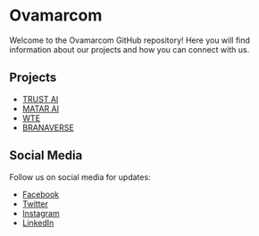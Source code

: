 # Ovamarcom

Welcome to the Ovamarcom GitHub repository! Here you will find information about our projects and how you can connect with us.

## Projects

- [TRUST AI](https://github.com/IT-CHAIN-DEV/OVAMARCO/tree/main/OVAMARCOM/TRUST%20AI)
- [MATAR AI](https://github.com/IT-CHAIN-DEV/OVAMARCO/tree/main/OVAMARCOM/MATAR%20AI)
- [WTE](https://github.com/IT-CHAIN-DEV/OVAMARCO/tree/main/OVAMARCOM/WTE)
- [BRANAVERSE](https://github.com/IT-CHAIN-DEV/OVAMARCO/tree/main/OVAMARCOM/BRANAVERSE)

## Social Media

Follow us on social media for updates:

- [Facebook](https://www.facebook.com/ovamarcom)
- [Twitter](https://twitter.com/ovamarcom)
- [Instagram](https://www.instagram.com/ovamarcom)
- [LinkedIn](https://www.linkedin.com/company/ovamarcom)

